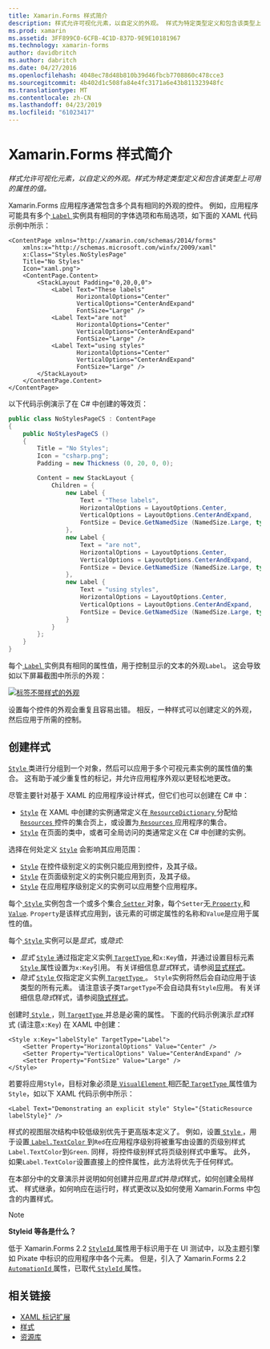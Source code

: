 ```yaml
---
title: Xamarin.Forms 样式简介
description: 样式允许可视化元素，以自定义的外观。 样式为特定类型定义和包含该类型上可用的属性的值。
ms.prod: xamarin
ms.assetid: 3FF899C0-6CFB-4C1D-837D-9E9E10181967
ms.technology: xamarin-forms
author: davidbritch
ms.author: dabritch
ms.date: 04/27/2016
ms.openlocfilehash: 4048ec78d48b810b39d46fbcb7708860c478cce3
ms.sourcegitcommit: 4b402d1c508fa84e4fc3171a6e43b811323948fc
ms.translationtype: MT
ms.contentlocale: zh-CN
ms.lasthandoff: 04/23/2019
ms.locfileid: "61023417"
---
```

# <a name="introduction-to-xamarinforms-styles"></a>Xamarin.Forms 样式简介

_样式允许可视化元素，以自定义的外观。样式为特定类型定义和包含该类型上可用的属性的值。_

Xamarin.Forms 应用程序通常包含多个具有相同的外观的控件。 例如，应用程序可能具有多个[ `Label` ](xref:Xamarin.Forms.Label)实例具有相同的字体选项和布局选项，如下面的 XAML 代码示例中所示：

```xaml
<ContentPage xmlns="http://xamarin.com/schemas/2014/forms"
    xmlns:x="http://schemas.microsoft.com/winfx/2009/xaml"
    x:Class="Styles.NoStylesPage"
    Title="No Styles"
    Icon="xaml.png">
    <ContentPage.Content>
        <StackLayout Padding="0,20,0,0">
            <Label Text="These labels"
                   HorizontalOptions="Center"
                   VerticalOptions="CenterAndExpand"
                   FontSize="Large" />
            <Label Text="are not"
                   HorizontalOptions="Center"
                   VerticalOptions="CenterAndExpand"
                   FontSize="Large" />
            <Label Text="using styles"
                   HorizontalOptions="Center"
                   VerticalOptions="CenterAndExpand"
                   FontSize="Large" />
        </StackLayout>
    </ContentPage.Content>
</ContentPage>
```

以下代码示例演示了在 C# 中创建的等效页：

```csharp
public class NoStylesPageCS : ContentPage
{
    public NoStylesPageCS ()
    {
        Title = "No Styles";
        Icon = "csharp.png";
        Padding = new Thickness (0, 20, 0, 0);

        Content = new StackLayout {
            Children = {
                new Label {
                    Text = "These labels",
                    HorizontalOptions = LayoutOptions.Center,
                    VerticalOptions = LayoutOptions.CenterAndExpand,
                    FontSize = Device.GetNamedSize (NamedSize.Large, typeof(Label))
                },
                new Label {
                    Text = "are not",
                    HorizontalOptions = LayoutOptions.Center,
                    VerticalOptions = LayoutOptions.CenterAndExpand,
                    FontSize = Device.GetNamedSize (NamedSize.Large, typeof(Label))
                },
                new Label {
                    Text = "using styles",
                    HorizontalOptions = LayoutOptions.Center,
                    VerticalOptions = LayoutOptions.CenterAndExpand,
                    FontSize = Device.GetNamedSize (NamedSize.Large, typeof(Label))
                }
            }
        };
    }
}
```

每个[ `Label` ](xref:Xamarin.Forms.Label)实例具有相同的属性值，用于控制显示的文本的外观`Label`。 这会导致如以下屏幕截图中所示的外观：

[![](introduction-images/no-styles.png "标签不带样式的外观")](introduction-images/no-styles-large.png#lightbox "标签不带样式的外观")

设置每个控件的外观会重复且容易出错。 相反，一种样式可以创建定义的外观，然后应用于所需的控制。

## <a name="create-a-style"></a>创建样式

[ `Style` ](xref:Xamarin.Forms.Style)类进行分组到一个对象，然后可以应用于多个可视元素实例的属性值的集合。 这有助于减少重复性的标记，并允许应用程序外观以更轻松地更改。

尽管主要针对基于 XAML 的应用程序设计样式，但它们也可以创建在 C# 中：

- [`Style`](xref:Xamarin.Forms.Style) 在 XAML 中创建的实例通常定义在[ `ResourceDictionary` ](xref:Xamarin.Forms.ResourceDictionary)分配给[ `Resources` ](xref:Xamarin.Forms.VisualElement.Resources)控件的集合页上，或设置为[ `Resources` ](xref:Xamarin.Forms.Application.Resources)应用程序的集合。
- [`Style`](xref:Xamarin.Forms.Style) 在页面的类中，或者可全局访问的类通常定义在 C# 中创建的实例。

选择在何处定义 [`Style`](xref:Xamarin.Forms.Style) 会影响其应用范围：

- [`Style`](xref:Xamarin.Forms.Style) 在控件级别定义的实例只能应用到控件，及其子级。
- [`Style`](xref:Xamarin.Forms.Style) 在页面级别定义的实例只能应用到页，及其子级。
- [`Style`](xref:Xamarin.Forms.Style) 在应用程序级别定义的实例可以应用整个应用程序。

每个[ `Style` ](xref:Xamarin.Forms.Style)实例包含一个或多个集合[ `Setter` ](xref:Xamarin.Forms.Setter)对象，每个`Setter`无[ `Property` ](xref:Xamarin.Forms.Setter.Property)和[`Value`](xref:Xamarin.Forms.Setter.Value). `Property`是该样式应用到，该元素的可绑定属性的名称和`Value`是应用于属性的值。

每个[ `Style` ](xref:Xamarin.Forms.Style)实例可以是*显式*，或*隐式*:

- *显式* [ `Style` ](xref:Xamarin.Forms.Style)通过指定定义实例[ `TargetType` ](xref:Xamarin.Forms.Style.TargetType)和`x:Key`值，并通过设置目标元素[`Style` ](xref:Xamarin.Forms.VisualElement.Style)属性设置为`x:Key`引用。 有关详细信息*显式*样式，请参阅[显式样式](~/xamarin-forms/user-interface/styles/explicit.md)。
- *隐式* [ `Style` ](xref:Xamarin.Forms.Style)仅指定定义实例[ `TargetType` ](xref:Xamarin.Forms.Style.TargetType)。 `Style`实例将然后会自动应用于该类型的所有元素。 请注意该子类`TargetType`不会自动具有`Style`应用。 有关详细信息*隐式*样式，请参阅[隐式样式](~/xamarin-forms/user-interface/styles/implicit.md)。

创建时[ `Style` ](xref:Xamarin.Forms.Style)，则[ `TargetType` ](xref:Xamarin.Forms.Style.TargetType)并总是必需的属性。 下面的代码示例演示*显式*样式 (请注意`x:Key`) 在 XAML 中创建：

```xaml
<Style x:Key="labelStyle" TargetType="Label">
    <Setter Property="HorizontalOptions" Value="Center" />
    <Setter Property="VerticalOptions" Value="CenterAndExpand" />
    <Setter Property="FontSize" Value="Large" />
</Style>
```

若要将应用`Style`，目标对象必须是[ `VisualElement` ](xref:Xamarin.Forms.VisualElement)相匹配[ `TargetType` ](xref:Xamarin.Forms.Style.TargetType)属性值为`Style`，如以下 XAML 代码示例中所示：

```xaml
<Label Text="Demonstrating an explicit style" Style="{StaticResource labelStyle}" />
```

样式的视图层次结构中较低级别优先于更高版本定义了。 例如，设置[ `Style` ](xref:Xamarin.Forms.Style) ，用于设置[ `Label.TextColor` ](xref:Xamarin.Forms.Label.TextColor)到`Red`在应用程序级别将被重写由设置的页级别样式`Label.TextColor`到`Green`. 同样，将控件级别样式将页级别样式中重写。 此外，如果`Label.TextColor`设置直接上的控件属性，此方法将优先于任何样式。

在本部分中的文章演示并说明如何创建并应用*显式*并*隐式*样式，如何创建全局样式、 样式继承，如何响应在运行时，样式更改以及如何使用 Xamarin.Forms 中包含的内置样式。

> [!NOTE]
> **Styleid 等各是什么？**
>
> 低于 Xamarin.Forms 2.2 [ `StyleId` ](xref:Xamarin.Forms.Element.StyleId)属性用于标识用于在 UI 测试中，以及主题引擎如 Pixate 中标识的应用程序中各个元素。 但是，引入了 Xamarin.Forms 2.2 [ `AutomationId` ](xref:Xamarin.Forms.Element.AutomationId)属性，已取代[ `StyleId` ](xref:Xamarin.Forms.Element.StyleId)属性。

## <a name="related-links"></a>相关链接

- [XAML 标记扩展](~/xamarin-forms/xaml/xaml-basics/xaml-markup-extensions.md)
- [样式](xref:Xamarin.Forms.Style)
- [资源库](xref:Xamarin.Forms.Setter)
